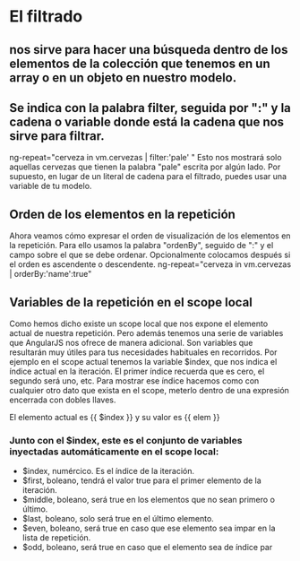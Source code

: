 # El filtrado 

## nos sirve para hacer una búsqueda dentro de los elementos de la colección que tenemos en un array o en un objeto en nuestro modelo. 


## Se indica con la palabra filter, seguida por ":" y la cadena o variable donde está la cadena que nos sirve para filtrar.

ng-repeat="cerveza in vm.cervezas | filter:'pale' "
Esto nos mostrará solo aquellas cervezas que tienen la palabra "pale" escrita por algún lado. Por supuesto, en lugar de un literal de cadena para el filtrado, puedes usar una variable de tu modelo. 


## Orden de los elementos en la repetición

Ahora veamos cómo expresar el orden de visualización de los elementos en la repetición. Para ello usamos la palabra
"ordenBy", seguido de ":" y el campo sobre el que se debe ordenar. Opcionalmente colocamos después si el orden es
ascendente o descendente.
ng-repeat="cerveza in vm.cervezas | orderBy:'name':true"


## Variables de la repetición en el scope local


Como hemos dicho existe un scope local que nos expone el elemento actual de nuestra repetición. Pero además tenemos
una serie de variables que AngularJS nos ofrece de manera adicional. Son variables que resultarán muy útiles para tus
necesidades habituales en recorridos.
Por ejemplo en el scope actual tenemos la variable $index, que nos indica el índice actual en la iteración. El primer
índice recuerda que es cero, el segundo será uno, etc. Para mostrar ese índice hacemos como con cualquier otro dato que
exista en el scope, meterlo dentro de una expresión encerrada con dobles llaves.


<p ng-repeat="elem in elementos">
 El elemento actual es {{ $index }} y su valor es {{ elem }}
</p>

### Junto con el $index, este es el conjunto de variables inyectadas automáticamente en el scope local:

*	$index, numércico. Es el índice de la iteración.
*	$first, boleano, tendrá el valor true para el primer elemento de la iteración.
*	$middle, boleano, será true en los elementos que no sean primero o último.
*	 $last, boleano, solo será true en el último elemento.
*	$even, boleano, será true en caso que ese elemento sea impar en la lista de repetición.
*	$odd, boleano, será true en caso que el elemento sea de índice par
